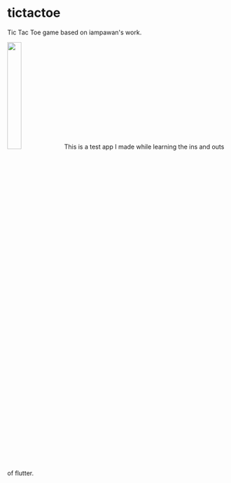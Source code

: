 # tictactoe

Tic Tac Toe game based on iampawan's work.

<img src="https://i.imgur.com/AqOb8M6.png" width="25%"/>
This is a test app I made while learning the ins and outs of flutter.


